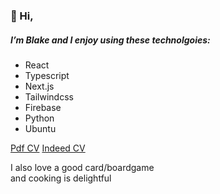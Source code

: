 ### 👋 Hi,  
##### I’m Blake and I enjoy using these technolgoies:
- React
- Typescript
- Next.js
- Tailwindcss
- Firebase
- Python
- Ubuntu

[Pdf CV]([https://profile.indeed.com/p/blakep-ke3hi45](https://drive.google.com/file/d/1XuhAnWxb-Rg4Q3mBLxxKbghDf-1J13Xr/view))
[Indeed CV](https://profile.indeed.com/p/blakep-ke3hi45)

I also love a good card/boardgame  
and cooking is delightful
